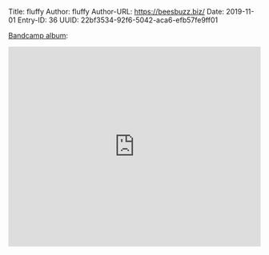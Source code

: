 Title: fluffy
Author: fluffy
Author-URL: https://beesbuzz.biz/
Date: 2019-11-01
Entry-ID: 36
UUID: 22bf3534-92f6-5042-aca6-efb57fe9ff01

[Bandcamp album](https://sockpuppet.bandcamp.com/album/novembeat-2019):

<iframe style="border: 0; width: 100%; height: 400px;" src="https://bandcamp.com/EmbeddedPlayer/album=1805216921/size=large/bgcol=ffffff/linkcol=0687f5/artwork=small/transparent=true/" seamless><a href="http://music.sockpuppet.us/album/novembeat-2019">Novembeat 2019 by Sockpuppet</a></iframe>

